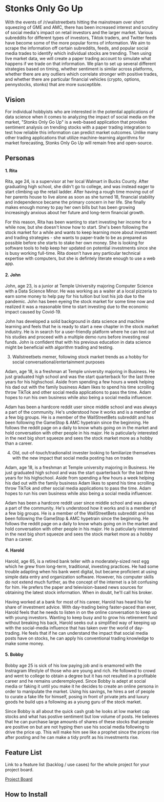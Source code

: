 # Stonks Only Go Up

With the events of /r/wallstreetbets hitting the mainstream over short squeezing of GME and AMC, there has been increased interest and scrutiny of social media's impact on retail investors and the larger market. Various subreddits for different types of investors, Tiktok traders, and Twitter feeds have become some of the more popular forms of information. We aim to scrape the information off certain subreddits, feeds, and popular social media trades to identify which individual stocks are trending. Then using live market data, we will create a paper trading account to simulate what happens if we trade on that information. We plan to set up several different strategies based on timing, whether sentiment is similar across platforms, whether there are any outliers which correlate stronger with positive trades, and whether there are particular financial vehicles (crypto, options, pennystocks, stonks) that are more susceptible.

## Vision

For individual hobbyists who are interested in the potential applications of data science when it comes to analyzing the impact of social media on the market, "Stonks Only Go Up" is a web-based application that provides sentiment analysis on trending stocks with a paper trading integration to test how reliable this information can predict market outcomes. Unlike many other trading applications that utilize machine-learning algorithms for market forecasting, Stonks Only Go Up will remain free and open-source.

## Personas

#### 1. Rita

Rita, age 24, is a supervisor at her local Walmart in Bucks County. After graduating high school, she didn't go to college, and was instead eager to start climbing up the retail ladder. After having a rough time moving out of her parents house to live alone as soon as she turned 18, financial stability and independence became the primary concern in her life. She finally makes enough money to pay her own bills but has been growing increasingly anxious about her future and long-term financial growth. 

For this reason, Rita has been wanting to start investing her income for a while now, but she doesn't know how to start. She's been following the stock market for a while and wants to keep learning more about investment and trading strategies - she wants to paper-trade to be as prepared as possible before she starts to stake her own money. She is looking for software tools to help keep her updated on potential investments since she is busy working full-time. Rita doesn't have any particular technical expertise with computers, but she is defintely literate enough to use a web app.

#### 2. John

John, age 23, is a junior at Temple University majoring Computer Science with a Data Science Minor. He was working as a waiter at a local pizzeria to earn some money to help pay for his tuition but lost his job due to the pandemic. John has been eyeing the stock market for some time now and realized it was a reasonable time to start investing due to the economic impact caused by Covid-19. 
  
John has developed a solid background in data science and machine learning and feels that he is ready to start a new chapter in the stock market industry. He is in search for a user-friendly platform where he can test out his studies and proceed with a multiple demo runs before investing real funds. John is confident that with his previous education in data science might be beneficial with algorithm trading and testing. 

3. Wallstreetbets memer, following stock market trends as a hobby for social conversational/entertainment purposes

  Adam, age 18, is a freshman at Temple university majoring in Business. He just graduated high school and was the start quarterback for the last three years for his highschool. Aside from spending a few hours a week helping his dad out with the family business Adam likes to spend his time scrolling throw TikTok and other social media applications to pass the time. Adam hopes to run his own business while also being a social media influencer.

  Adam has been a hardcore reddit user since middle school and was always a part of the community. He's understood how it works and is a member of a few big groups. He is a member of the WallStreetBets subreddit and has been following the GameStop & AMC hypetrain since the beginning. He follows the reddit page on a daily to know whats going on in the market and hold conversation with other people in his major. He is paticularly interested in the next big short squeeze and sees the stock market more as a hobby than a career.

4. Old, out-of-touch/tradionalist invester looking to familiarize themselves with the new impact that social media posting has on trades

Adam, age 18, is a freshman at Temple university majoring in Business. He just graduated high school and was the start quarterback for the last three years for his highschool. Aside from spending a few hours a week helping his dad out with the family business Adam likes to spend his time scrolling throw TikTok and other social media applications to pass the time. Adam hopes to run his own business while also being a social media influencer.

Adam has been a hardcore reddit user since middle school and was always a part of the community. He's understood how it works and is a member of a few big groups. He is a member of the WallStreetBets subreddit and has been following the GameStop & AMC hypetrain since the beginning. He follows the reddit page on a daily to know whats going on in the market and hold conversation with other people in his major. He is paticularly interested in the next big short squeeze and sees the stock market more as a hobby than a career.

#### 4. Harold

Harold, age 65, is a retired bank teller with a moderately-sized nest egg which he grew from long-term, traditional, investing practices. He had some trouble adapting when his bank went digital, but became proficient at using simple data entry and organization software. However, his computer skills do not extend much further, as the concept of the internet is a bit confusing for him. He prefers the paper and television-based news sources for obtaining the latest stock information. When in doubt, he'll call his broker.

Having worked at a bank for most of his career, Harold has heard his fair share of investment advice. With day-trading being faster-paced than ever, Harold feels that he needs to listen in on the online conversation to keep up with young investors. Wanting to keep busy and to grow his retirement fund without breaking his back, Harold seeks out a simplified way of keeping up with the social-media influence that has taken over the world of day-trading. He feels that if he can understand the impact that social media posts have on stocks, he can apply his conventional trading knowledge to make some money.

#### 5. Bobby

Bobby age 25 is sick of his low paying job and is enamored with the Instragram lifestyle of those who are young and rich. He followed to crowd and went to college to obtain a degree but it has not resulted in a profitable career and he remains underemployed. Since Bobby is adept at social media or faking it until you make it he decides to create an online persona in order to manipulate the market. Using his savings, he hires a set of people to curate a fake life for himself, posing in front of private jets and luxury goods he build ups a following as a young guru of the stock market. 

Since Bobby is all about the quick cash grab he looks at low market cap stocks and what has postive sentiment but low volume of posts. He believes that he can purchase large amounts of shares of these stocks that people are positive on but are not hyping then use his social media following to drive the price up. This will make him see like a prophet since the prices rise after posting and he can make a tidy profit as his investments rise. 

## Feature List

Link to  a feature list (backlog / use cases) for the whole project for your project board.

[Project Board](https://trello.com/b/mm51f6Tv/stonks-only-go-up)

## How to Install
